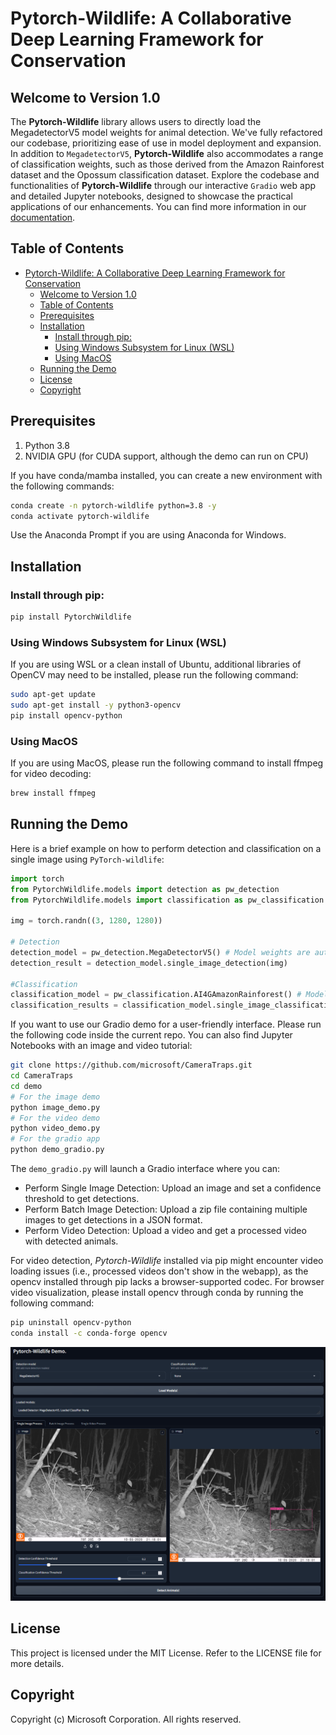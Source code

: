 # Pytorch-Wildlife: A Collaborative Deep Learning Framework for Conservation

## Welcome to Version 1.0

The **Pytorch-Wildlife** library allows users to directly load the MegadetectorV5 model weights for animal detection. We've fully refactored our codebase, prioritizing ease of use in model deployment and expansion. In addition to `MegadetectorV5`, **Pytorch-Wildlife** also accommodates a range of classification weights, such as those derived from the Amazon Rainforest dataset and the Opossum classification dataset. Explore the codebase and functionalities of **Pytorch-Wildlife** through our interactive `Gradio` web app and detailed Jupyter notebooks, designed to showcase the practical applications of our enhancements. You can find more information in our [documentation](https://cameratraps.readthedocs.io/en/latest/).

## Table of Contents
- [Pytorch-Wildlife: A Collaborative Deep Learning Framework for Conservation](#pytorch-wildlife-a-collaborative-deep-learning-framework-for-conservation)
  - [Welcome to Version 1.0](#welcome-to-version-10)
  - [Table of Contents](#table-of-contents)
  - [Prerequisites](#prerequisites)
  - [Installation](#installation)
    - [Install through pip:](#install-through-pip)
    - [Using Windows Subsystem for Linux (WSL)](#using-windows-subsystem-for-linux-wsl)
    - [Using MacOS](#using-macos)
  - [Running the Demo](#running-the-demo)
  - [License](#license)
  - [Copyright](#copyright)
 
## Prerequisites
 
1. Python 3.8 
2. NVIDIA GPU (for CUDA support, although the demo can run on CPU)

If you have conda/mamba installed, you can create a new environment with the following commands:
```bash
conda create -n pytorch-wildlife python=3.8 -y
conda activate pytorch-wildlife
```
Use the Anaconda Prompt if you are using Anaconda for Windows.

## Installation

### Install through pip:
```bash
pip install PytorchWildlife
```

### Using Windows Subsystem for Linux (WSL)
If you are using WSL or a clean install of Ubuntu, additional libraries of OpenCV may need to be installed, please run the following command:
```bash
sudo apt-get update
sudo apt-get install -y python3-opencv
pip install opencv-python
```

### Using MacOS
If you are using MacOS, please run the following command to install ffmpeg for video decoding:
```bash
brew install ffmpeg
```

## Running the Demo
Here is a brief example on how to perform detection and classification on a single image using `PyTorch-wildlife`:

```python
import torch
from PytorchWildlife.models import detection as pw_detection
from PytorchWildlife.models import classification as pw_classification

img = torch.randn((3, 1280, 1280))

# Detection
detection_model = pw_detection.MegaDetectorV5() # Model weights are automatically downloaded.
detection_result = detection_model.single_image_detection(img)

#Classification
classification_model = pw_classification.AI4GAmazonRainforest() # Model weights are automatically downloaded.
classification_results = classification_model.single_image_classification(img)
```

If you want to use our Gradio demo for a user-friendly interface. Please run the following code inside the current repo. You can also find Jupyter Notebooks with an image and video tutorial:

```bash
git clone https://github.com/microsoft/CameraTraps.git
cd CameraTraps
cd demo
# For the image demo
python image_demo.py
# For the video demo
python video_demo.py
# For the gradio app
python demo_gradio.py
```
The `demo_gradio.py` will launch a Gradio interface where you can:
- Perform Single Image Detection: Upload an image and set a confidence threshold to get detections.
- Perform Batch Image Detection: Upload a zip file containing multiple images to get detections in a JSON format.
- Perform Video Detection: Upload a video and get a processed video with detected animals. 


For video detection, *Pytorch-Wildlife* installed via pip might encounter video loading issues (i.e., processed videos don't show in the webapp), as the opencv installed through pip lacks a browser-supported codec.
For browser video visualization, please install opencv through conda by running the following command:

```bash
pip uninstall opencv-python
conda install -c conda-forge opencv
```

<img src="images/gradio_UI.png">
  
## License
This project is licensed under the MIT License. Refer to the LICENSE file for more details.
## Copyright
Copyright (c) Microsoft Corporation. All rights reserved.
